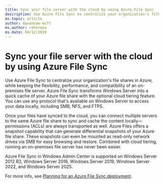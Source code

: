 ```yaml
---
title: Sync your file server with the cloud by using Azure File Sync
description: Use Azure File Sync to centralize your organization's file shares in Azure, while keeping the flexibility, performance, and compatibility of an on-premises file server. Azure File Sync transforms Windows Server into a quick cache of your Azure file share with the optional cloud tiering feature.
ms.topic: article
author: davannaw-msft
ms.author: roharwoo
ms.date: 04/12/2019
---
```

# Sync your file server with the cloud by using Azure File Sync

Use Azure File Sync to centralize your organization's file shares in Azure, while keeping the flexibility, performance, and compatibility of an on-premises file server. Azure File Sync transforms Windows Server into a quick cache of your Azure file share with the optional cloud tiering feature. You can use any protocol that's available on Windows Server to access your data locally, including SMB, NFS, and FTPS.

Once your files have synced to the cloud, you can connect multiple servers to the same Azure file share to sync and cache the content locally—permissions (ACLs) are always transported as well. Azure Files offers a snapshot capability that can generate differential snapshots of your Azure file share. These snapshots can even be mounted as read-only network drives via SMB for easy browsing and restore. Combined with cloud tiering, running an on-premises file server has never been easier.

Azure File Sync in Windows Admin Center is supported on Windows Server 2012 R2, Windows Server 2016, Windows Server 2019, Windows Server 2022, and Windows Server 2025.

For more info, see [Planning for an Azure File Sync deployment](/azure/storage/files/storage-sync-files-planning).
